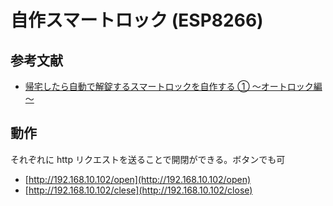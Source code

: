 # 自作スマートロック (ESP8266)

## 参考文献

- [帰宅したら自動で解錠するスマートロックを自作する ① ～オートロック編～](https://ppdr.softether.net/smartlock-1)

## 動作

それぞれに http リクエストを送ることで開閉ができる。ボタンでも可

- [http://192.168.10.102/open](http://192.168.10.102/open)
- [http://192.168.10.102/clese](http://192.168.10.102/close)
